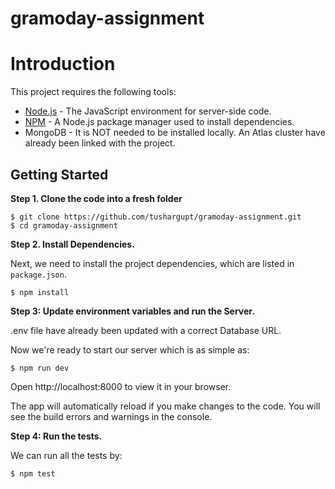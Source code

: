 # gramoday-assignment


# Introduction

This project requires the following tools:

- [Node.js](https://nodejs.org/en/) - The JavaScript environment for server-side code.
- [NPM](https://www.npmjs.com/) - A Node.js package manager used to install dependencies.
- MongoDB - It is NOT needed to be installed locally. An Atlas cluster have already been linked with the project.

## Getting Started

**Step 1. Clone the code into a fresh folder**

```
$ git clone https://github.com/tushargupt/gramoday-assignment.git
$ cd gramoday-assignment
```

**Step 2. Install Dependencies.**

Next, we need to install the project dependencies, which are listed in `package.json`.

```
$ npm install
```


**Step 3: Update environment variables and run the Server.**

.env file have already been updated with a correct Database URL.

Now we're ready to start our server which is as simple as:

```
$ npm run dev
```

Open http://localhost:8000 to view it in your browser.

The app will automatically reload if you make changes to the code.
You will see the build errors and warnings in the console.

**Step 4: Run the tests.**

We can run all the tests by:

```
$ npm test
```
